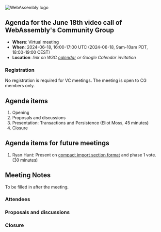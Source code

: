 ![WebAssembly logo](/images/WebAssembly.png)

## Agenda for the June 18th video call of WebAssembly's Community Group

- **Where**: Virtual meeting
- **When**: 2024-06-18, 16:00-17:00 UTC (2024-06-18, 9am-10am PDT, 18:00-19:00 CEST)
- **Location**: *link on W3C [calendar](https://www.w3.org/groups/cg/webassembly/calendar/) or Google Calendar invitation*

### Registration

No registration is required for VC meetings. The meeting is open to CG members only.

## Agenda items

1. Opening
1. Proposals and discussions
  1. Presentation: Transactions and Persistence (Eliot Moss, 45 minutes)
1. Closure

## Agenda items for future meetings

1. Ryan Hunt: Present on [compact import section format](https://github.com/WebAssembly/design/issues/1514) and phase 1 vote. (30 minutes)

## Meeting Notes

To be filled in after the meeting.

### Attendees

### Proposals and discussions

### Closure
